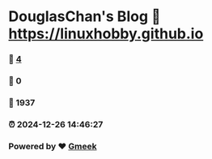 # DouglasChan's Blog :link: https://linuxhobby.github.io 
### :page_facing_up: [4](https://linuxhobby.github.io/tag.html) 
### :speech_balloon: 0 
### :hibiscus: 1937 
### :alarm_clock: 2024-12-26 14:46:27 
### Powered by :heart: [Gmeek](https://github.com/Meekdai/Gmeek)
